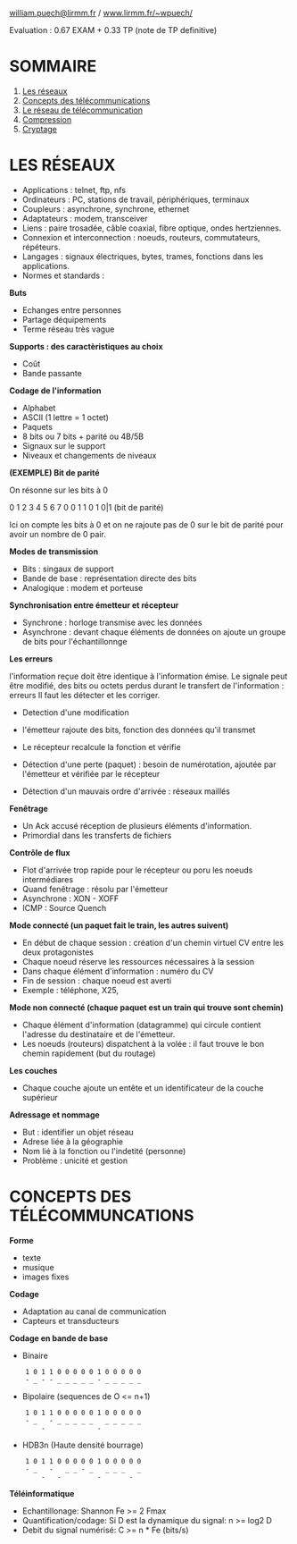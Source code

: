 william.puech@lirmm.fr / www.lirmm.fr/~wpuech/

Evaluation : 0.67 EXAM + 0.33 TP (note de TP definitive)

# SOMMAIRE

1. [Les réseaux](#les-reseaux)
2. [Concepts des télécommunications](#concepts-des-télécommunications)
3. [Le réseau de télécommunication](liens)
4. [Compression](liens)
5. [Cryptage](liens)

# LES RÉSEAUX

- Applications : telnet, ftp, nfs
- Ordinateurs  : PC, stations de travail, périphériques, terminaux
- Coupleurs    : asynchrone, synchrone, ethernet
- Adaptateurs  : modem, transceiver
- Liens        : paire trosadée, câble coaxial, fibre optique, ondes hertziennes.
- Connexion et interconnection : noeuds, routeurs, commutateurs, répéteurs.
- Langages : signaux électriques, bytes, trames, fonctions dans les applications.
- Normes et standards : 

**Buts**

- Echanges entre personnes
- Partage déquipements
- Terme réseau très vague

**Supports : des caractèristiques au choix**

- Coût
- Bande passante

**Codage de l'information**

- Alphabet
- ASCII (1 lettre = 1 octet)
- Paquets
- 8 bits ou 7 bits + parité ou 4B/5B 
- Signaux sur le support
- Niveaux et changements de niveaux

**(EXEMPLE) Bit de parité**

On résonne sur les bits à 0

0 1 2 3 4 5 6 7
0 0 1 1 0 1 0|1 (bit de parité)

Ici on compte les bits à 0 et on ne rajoute pas de 0 sur le bit de parité pour avoir un nombre de 0 pair.

**Modes de transmission**

- Bits : singaux de support
- Bande de base : représentation directe des bits
- Analogique : modem et porteuse

**Synchronisation entre émetteur et récepteur**

- Synchrone : horloge transmise avec les données
- Asynchrone : devant chaque éléments de données on ajoute un groupe de bits pour l'échantillonnge

**Les erreurs**

l'information reçue doit être identique à l'information émise.
Le signale peut être modifié, des bits ou octets perdus durant le transfert de l'information : erreurs
Il faut les détecter et les corriger.

- Detection d'une modification
- l'émetteur rajoute des bits, fonction des données qu'il transmet
- Le récepteur recalcule la fonction et vérifie

- Détection d'une perte (paquet) : besoin de numérotation, ajoutée par l'émetteur et vérifiée par le récepteur
- Détection d'un mauvais ordre d'arrivée : réseaux maillés

**Fenêtrage**

- Un Ack accusé réception de plusieurs éléments d'information.
- Primordial dans les transferts de fichiers

**Contrôle de flux**

- Flot d'arrivée trop rapide pour le récepteur ou poru les noeuds intermédiares
- Quand fenêtrage : résolu par l'émetteur
- Asynchrone : XON - XOFF
- ICMP : Source Quench

**Mode connecté (un paquet fait le train, les autres suivent)**

- En début de chaque session : création d'un chemin virtuel CV entre les deux protagonistes
- Chaque noeud réserve les ressources nécessaires à la session
- Dans chaque élément d'information : numéro du CV
- Fin de session : chaque noeud est averti
- Exemple : téléphone, X25, 

**Mode non connecté (chaque paquet est un train qui trouve sont chemin)**

- Chaque élément d'information (datagramme) qui circule contient l'adresse du destinataire et de l'émetteur.
- Les noeuds (routeurs) dispatchent à la volée : il faut trouve le bon chemin rapidement (but du routage)

**Les couches**

- Chaque couche ajoute un entête et un identificateur de la couche supérieur

**Adressage et nommage**

- But : identifier un objet réseau
- Adrese liée à la géographie
- Nom lié à la fonction ou l'indetité (personne)
- Problème : unicité et gestion

# CONCEPTS DES TÉLÉCOMMUNCATIONS


**Forme**

- texte
- musique
- images fixes

**Codage**

- Adaptation au canal de communication
- Capteurs et transducteurs

**Codage en bande de base**

- Binaire
```
	1 0 1 1 0 0 0 0 0 1 0 0 0 0 0
	- _ - - _ _ _ _ _ - _ _ _ _ _
```

- Bipolaire (sequences de O <= n+1)
```
	1 0 1 1 0 0 0 0 0 1 0 0 0 0 0
	- _   - _ _ _ _ _   _ _ _ _ _
		-             -
```

- HDB3n (Haute densité bourrage) 
```
	1 0 1 1 0 0 0 0 0 1 0 0 0 0 0
	- _   -   _ _ - _   _ _ _   _
		-   -         -       -
```

**Téléinformatique**

- Echantillonage: Shannon Fe >= 2 Fmax
- Quantification/codage: Si D est la dynamique du signal: n >= log2 D
- Debit du signal numérisé: C >= n * Fe (bits/s)
